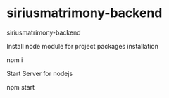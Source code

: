 # siriusmatrimony-backend
siriusmatrimony-backend

Install node module for project packages installation

npm i


Start Server for nodejs

npm start 
